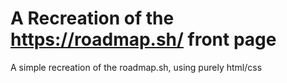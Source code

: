 # A Recreation of the https://roadmap.sh/ front page
 A simple recreation of the roadmap.sh, using purely html/css
